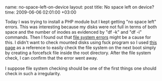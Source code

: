 name: no-space-left-on-device
layout: post
title: No space left on device?
time: 2009-06-06 02:01:00 +03:00

Today I was trying to install a PHP module but I kept getting "no space left" errors. This was interesting because my disks were not full in terms of both space and the number of inodes as evidenced by "df -k" and "df -i" commands. Then I found out that <a href="http://www.linuxquestions.org/questions/linux-general-1/cp-no-space-left-on-device-but-df-does-not-agree-21996/">file system errors</a> might be a cause for this. I didn't want to check mounted disks using fsck program so I used <a href="http://www.kernelhardware.org/linux-force-disk-check-fsck/">this page</a> as a reference to easily check the file system on the next boot simply by creating a forcefsck file inside the root directory. After the file system check, I can confirm that the error went away. <br /><br />I suppose file system checking should be one of the first things one should check in such a irregularity.
